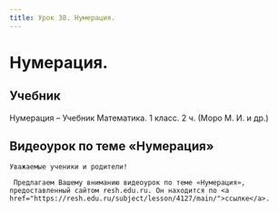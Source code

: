 ```yaml
---
title: Урок 38. Нумерация.
---
```


# Нумерация.

## Учебник

Нумерация – Учебник Математика. 1 класс. 2 ч. (Моро М. И. и др.)

## Видеоурок по теме «Нумерация»

<p>
	Уважаемые ученики и родители!  
</p>
<p>
	 Предлагаем Вашему вниманию видеоурок по теме «Нумерация», предоставленный сайтом resh.edu.ru. Он находится по <a href="https://resh.edu.ru/subject/lesson/4127/main/">ссылке</a>.
</p>